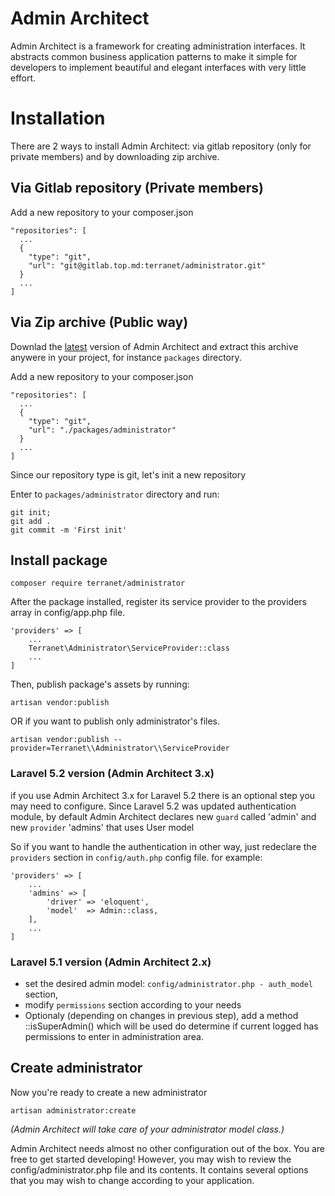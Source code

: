 # Admin Architect

Admin Architect is a framework for creating administration interfaces.
It abstracts common business application patterns to make it simple for developers to implement beautiful and elegant interfaces with very little effort.


# Installation

There are 2 ways to install Admin Architect: via gitlab repository (only for private members) and by downloading zip archive.

## Via Gitlab repository (Private members)

Add a new repository to your composer.json

```
"repositories": [
  ...
  {
    "type": "git",
    "url": "git@gitlab.top.md:terranet/administrator.git"
  }
  ...
]
```

## Via Zip archive (Public way)

Downlad the [latest](http://codecanyon.net/item/laravel-admin-administration-framework/13528564) version of Admin Architect and extract this archive anywere in your project, for instance ```packages``` directory.

Add a new repository to your composer.json

```
"repositories": [
  ...
  {
    "type": "git",
    "url": "./packages/administrator"
  }
  ...
]
```

Since our repository type is git, let's init a new repository

Enter to ```packages/administrator``` directory and run:
  
```
git init;
git add .
git commit -m 'First init'
```

## Install package

```
composer require terranet/administrator
```

After the package installed, register its service provider to the providers array in config/app.php file.

```
'providers' => [
    ...
    Terranet\Administrator\ServiceProvider::class
    ...
]
```

Then, publish package's assets by running: 

```
artisan vendor:publish
```
 
OR if you want to publish only administrator's files.

```
artisan vendor:publish --provider=Terranet\\Administrator\\ServiceProvider
``` 

### Laravel 5.2 version (Admin Architect 3.x)

if you use Admin Architect 3.x for Laravel 5.2 there is an optional step you may need to configure.
Since Laravel 5.2 was updated authentication module, by default Admin Architect declares new `guard` called 'admin' and new `provider` 'admins' that uses User model

So if you want to handle the authentication in other way, just redeclare the `providers` section in `config/auth.php` config file.
for example: 

```
'providers' => [
	...
	'admins' => [
    	'driver' => 'eloquent',
    	'model'  => Admin::class,
  	],
  	...
]
```

### Laravel 5.1 version (Admin Architect 2.x)

* set the desired admin model: `config/administrator.php - auth_model` section, 
* modify `permissions` section according to your needs
* Optionaly (depending on changes in previous step), add a method <AdminModel>::isSuperAdmin() which will be used do determine if current logged has permissions to enter in administration area.

## Create administrator

Now you're ready to create a new administrator

```
artisan administrator:create
```

*(Admin Architect will take care of your administrator model class.)*

Admin Architect needs almost no other configuration out of the box. You are free to get started developing! 
However, you may wish to review the config/administrator.php file and its contents. It contains several options that you may wish to change according to your application.